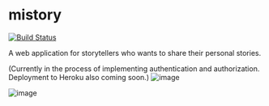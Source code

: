 # mistory
[![Build Status](https://travis-ci.org/ryanchangyeolshin/mistory.svg?branch=master)](https://travis-ci.org/ryanchangyeolshin/mistory)

A web application for storytellers who wants to share their personal stories.

(Currently in the process of implementing authentication and authorization. Deployment to Heroku also coming soon.)
![image](https://user-images.githubusercontent.com/16450416/33104738-7fc8e86a-cede-11e7-812c-f4e11d5e58c7.png)

![image](https://user-images.githubusercontent.com/16450416/33104844-25b11e00-cedf-11e7-9638-461bb3c92758.png)
